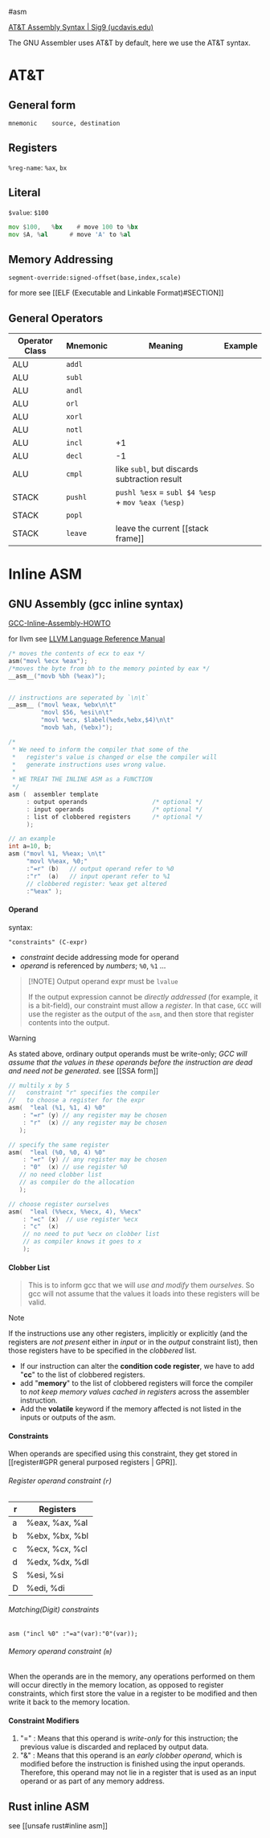 #asm 

[AT&T Assembly Syntax | Sig9 (ucdavis.edu)](https://csiflabs.cs.ucdavis.edu/~ssdavis/50/att-syntax.htm)

The GNU Assembler uses AT&T by default, here we use the AT&T syntax.

# AT&T
## General form

	mnemonic	source, destination
	
## Registers

`%reg-name`: `%ax`, `bx`

## Literal

`$value`: `$100`

```asm
mov	$100,	%bx    # move 100 to %bx
mov	$A,	%al	     # move 'A' to %al
```

## Memory Addressing

	segment-override:signed-offset(base,index,scale)
	
for more see [[ELF (Executable and Linkable Format)#SECTION]]


## General Operators

| Operator Class | Mnemonic | Meaning                                           | Example |
| -------------- | -------- | ------------------------------------------------- | ------- |
| ALU            | `addl`   |                                                   |         |
| ALU            | `subl`   |                                                   |         |
| ALU            | `andl`   |                                                   |         |
| ALU            | `orl`    |                                                   |         |
| ALU            | `xorl`   |                                                   |         |
| ALU            | `notl`   |                                                   |         |
| ALU            | `incl`   | +1                                                |         |
| ALU            | `decl`   | -1                                                |         |
| ALU            | `cmpl`   | like `subl`, but discards subtraction result      |         |
| STACK          | `pushl`  | `pushl %esx` = `subl $4 %esp` + `mov %eax (%esp)` |         |
| STACK          | `popl`   |                                                   |         |
| STACK          | `leave`  | leave the current [[stack frame]]                                                  |         |



# Inline ASM

## GNU Assembly (gcc inline syntax)

[GCC-Inline-Assembly-HOWTO](https://www.ibiblio.org/gferg/ldp/GCC-Inline-Assembly-HOWTO.html)


for llvm see [LLVM Language Reference Manual](https://llvm.org/docs/LangRef.html#inline-assembler-expressions)


```c
/* moves the contents of ecx to eax */
asm("movl %ecx %eax"); 
/*moves the byte from bh to the memory pointed by eax */
__asm__("movb %bh (%eax)"); 


// instructions are seperated by `\n\t`
__asm__ ("movl %eax, %ebx\n\t"
         "movl $56, %esi\n\t"
         "movl %ecx, $label(%edx,%ebx,$4)\n\t"
         "movb %ah, (%ebx)");

/*
 * We need to inform the compiler that some of the
 *   register's value is changed or else the compiler will
 *   generate instructions uses wrong value.
 *
 * WE TREAT THE INLINE ASM as a FUNCTION
 */
asm (  assembler template 
     : output operands                  /* optional */
     : input operands                   /* optional */
     : list of clobbered registers      /* optional */
     );

// an example
int a=10, b;
asm ("movl %1, %%eax; \n\t" 
     "movl %%eax, %0;"
     :"=r" (b)   // output operand refer to %0 
     :"r"  (a)   // input operant refer to %1 
     // clobbered register: %eax get altered 
     :"%eax" );
```



####  Operand
syntax:

    "constraints" (C-expr)
  
  - _constraint_ decide addressing mode for operand
  - _operand_ is referenced by _numbers_; `%0`, `%1` ...


> [!NOTE] Output operand expr must be `lvalue`
> 
> If the output expression cannot be _directly addressed_ (for example, it is a bit-field), our constraint must allow a _register_. In that case, `GCC` will use the register as the output of the `asm`, and then store that register contents into the output.


> [!WARNING]
> 
> As stated above, ordinary output operands must be write-only; _GCC will assume that the values in these operands before the instruction are dead and need not be generated_. see [[SSA form]]



```c
// multily x by 5
//   constraint "r" specifies the compiler 
//   to choose a register for the expr
asm(  "leal (%1, %1, 4) %0"
    : "=r" (y) // any register may be chosen
    : "r"  (x) // any register may be chosen
   );

// specify the same register
asm(  "leal (%0, %0, 4) %0"
    : "=r" (y) // any register may be chosen
    : "0"  (x) // use register %0
   // no need clobber list
   // as compiler do the allocation
   );  

// choose register ourselves
asm(  "leal (%%ecx, %%ecx, 4), %%ecx"
    : "=c" (x)  // use register %ecx
    : "c"  (x)
    // no need to put %ecx on clobber list
    // as compiler knows it goes to x
    );
```


#### Clobber List

> This is to inform gcc that we will _use and modify_ them _ourselves_. So gcc will not assume that the values it loads into these registers will be valid.

> [!NOTE]
> If the instructions use any other registers, implicitly or explicitly (and the registers are _not present_ either in _input_ or in the _output_ constraint list), then those registers have to be specified in the _clobbered_ list.


- If our instruction can alter the **condition code register**, we have to add "**cc**" to the list of clobbered registers.
- add "**memory**" to the list of clobbered registers will force the compiler to *not keep memory values cached in registers* across the assembler instruction.
- Add the **volatile** keyword if the memory affected is not listed in the inputs or outputs of the asm.

#### Constraints

When operands are specified using this constraint, they get stored in [[register#GPR general purposed registers | GPR]].

###### Register operand constraint (`r`)

| r   | Registers      |
| --- | -------------- |
| a   | %eax, %ax, %al |
| b   | %ebx, %bx, %bl |
| c   | %ecx, %cx, %cl |
| d   | %edx, %dx, %dl |
| S   | %esi, %si      |
| D   | %edi, %di      | 

###### Matching(Digit) constraints

    asm ("incl %0" :"=a"(var):"0"(var));
    
###### Memory operand constraint (`m`)

When the operands are in the memory, any operations performed on them will occur directly in the memory location, as opposed to register constraints, which first store the value in a register to be modified and then write it back to the memory location.

#### Constraint Modifiers

1.  "=" : Means that this operand is _write-only_ for this instruction; the previous value is discarded and replaced by output data.
2.  "&" : Means that this operand is an _early clobber operand_, which is modified before the instruction is finished using the input operands. Therefore, this operand may not lie in a register that is used as an input operand or as part of any memory address.


## Rust inline ASM

see [[unsafe rust#inline asm]]
